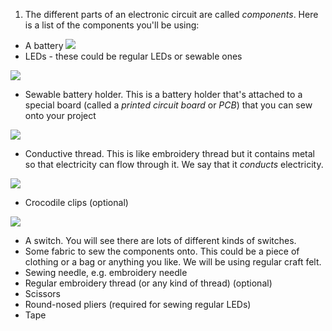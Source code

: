 1. The different parts of an electronic circuit are called *components*. Here is a list of the components you'll be using:
 * A battery
 ![](/assets/batteries_140_289_650.png) 
 * LEDs - these could be regular LEDs or sewable ones

 ![](/assets/LEDs_mix_200_363_650.png)
 * Sewable battery holder. This is a battery holder that's attached to a special board (called a *printed circuit board* or *PCB*) that you can sew onto your project 
 
 ![](/assets/battery_holders_180_235_650.png)
 * Conductive thread. This is like embroidery thread but it contains metal so that electricity can flow through it. We say that it *conducts* electricity.
 
 ![](/assets/thread_small.png)
 * Crocodile clips (optional)
 
 ![](/assets/crocs_300_328_650.png)
 * A switch. You will see there are lots of different kinds of switches.
 * Some fabric to sew the components onto. This could be a piece of clothing or a bag or anything you like. We will be using regular craft felt.
 * Sewing needle, e.g. embroidery needle
 * Regular embroidery thread (or any kind of thread) (optional)
 * Scissors
 * Round-nosed pliers (required for sewing regular LEDs)
 * Tape
 